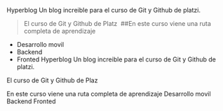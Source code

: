 Hyperblog 
Un blog increible para el curso de Git y Github de platzi. 
> El curso de Git y Github de Platz 
​
##En este curso viene una ruta completa de aprendizaje
* Desarrollo movil
* Backend
* Fronted 
Hyperblog 
Un blog increible para el curso de Git y Github de platzi.

El curso de Git y Github de Plaz

En este curso viene una ruta completa de aprendizaje
Desarrollo movil
Backend
Fronted
